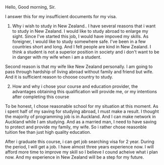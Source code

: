 Hello, Good morning, Sir.

I answer this for my insufficient documents for my visa.

1.  Why i wish to study in New Zealand..
I have several reasons that i want to study in New Zealand. I would like to study abroad to enlarge my sight. Since I've started this job, I would have impoved my skills. As foreigner, I would like to study somewhere safe. I've been in a few countries short and long. And I felt people are kind in New Zealand. I think a student is not a superior position in society and i don't want to be in danger with my wife when i am a student.  

Second reason is that my wife like New Zealand personally. I am going to pass through 
hardship of living abroad without family and friend but wife. And it is sufficient reason to choose country to study. 

2. How and why i chose your course and education provider, the advantages obtaining this qualification will provide me, or my intentions after completing this course

To be honest, I chose reasonable school for my situation at this moment.  As i spent half of my saving for studying abroad, I must make a result. I thought the majority of programming job is in Auckland. And I can make network in Auckland while I am studying. And as a married man, I need to have saving to protect and provide my family, my wife. So i rather chose reasonble tuition fee than just high quality education. 

After i graduate this course, i can get job searching visa for 2 year. During the period, I will get a job. I have almost three years experience now. I will afford more time to improve my skill so I believe I cound acheive what i plan now. And my experience in New Zealand will be a step for my future.

